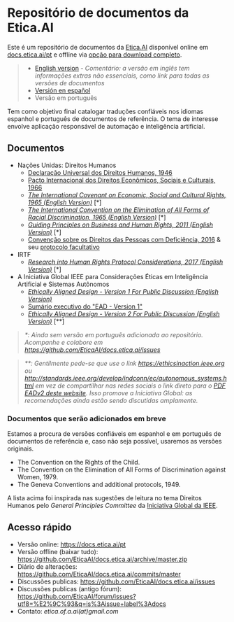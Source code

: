 # Repositório de documentos da Etica.AI
Este é um repositório de documentos da [Etica.AI](https://etica.ai) disponível
online em [docs.etica.ai/pt](https://docs.etica.ai) e offline via
[opção para download completo](https://github.com/EticaAI/docs.etica.ai/archive/master.zip).

> - [English version](../en/) - _Comentário: a versão em inglês tem informações extras não essenciais, como link para todas as versões de documentos_
> - [Versión en español](../es/)
> - Versão em português

Tem como objetivo final catalogar traduções confiáveis nos idiomas espanhol e
português de documentos de referência. O tema de interesse envolve aplicação
responsável de automação e inteligência artificial.

## Documentos

- Nações Unidas: Direitos Humanos
  - [Declaração Universal dos Direitos Humanos, 1946](../un-hr/udhr/udhr-por-declaracao-universal-dos-direitos-humanos.pdf)
  - [Pacto Internacional dos Direitos Econômicos, Sociais e Culturais, 1966](../un-hr/iccpr/iccpr-pt-pacto-internacional-sobre-os-direitos-economicos-sociais-e-culturais.pdf)
  - _[The International Covenant on Economic, Social and Cultural Rights, 1965 (English Version)](../un-hr/icescr/icescr-en-international-covenant-on-economic-social-and-cultural-rights.pdf)_ [*]
  - _[The International Convention on the Elimination of All Forms of Racial Discrimination, 1965 (English Version)](../un-hr/iceafrd/iceafrd-en-international-convention-on-the-elimination-of-all-forms-of-racial-discrimination.pdf)_ [*]
  - _[Guiding Principles on Business and Human Rights, 2011 (English Version)](../un-hr/gpbhr/gpbhr-en-guiding-principles-for-business-and-human-rights.pdf)_ [*]
  - [Convenção sobre os Direitos das Pessoas com Deficiência, 2016](../un-hr/crpd/crpd-pt-convencao-sobre-os-direitos-das-pessoas-com-deficiencia.doc) & seu [protocolo facultativo](../un-hr/crpd/crpd-pt-protocolo-facultativo-a-convencao-sobre-os-direitos-das-pessoas-com-deficiencia.doc)
- IRTF
  - _[Research into Human Rights Protocol Considerations, 2017 (English Version)](../ietf/rfc8280.pdf)_ [*]
- A Iniciativa Global IEEE para Considerações Éticas em Inteligência Artificial e Sistemas Autônomos
  - _[Ethically Aligned Design - Version 1 For Public Discussion (English Version)](../ieee-gieais/ethically-aligned-design-v1.pdf)_
  - [Sumário executivo do "EAD - Version 1"](../ieee-gieais/ethically-aligned-design-v1-executive-summary-portuguese_v1.pdf)
  - _[Ethically Aligned Design - Version 2 For Public Discussion (English Version)](../ieee-gieais/ethically-aligned-design-v2.pdf)_ [**]

> _*: Ainda sem versão em português adicionada ao repositório. Acompanhe e
colabore em <https://github.com/EticaAI/docs.etica.ai/issues>_

> _**: Gentilmente pede-se que use o link <https://ethicsinaction.ieee.org>
ou <http://standards.ieee.org/develop/indconn/ec/autonomous_systems.html> em
vez de compartilhar nas redes sociais o link direto para o
[PDF EADv2 deste website](../ieee-gieais/ethically-aligned-design-v2.pdf).
Isso promove a Iniciativa Global: as recomendações ainda estão sendo
discutidas amplamente._

### Documentos que serão adicionados em breve
Estamos a procura de versões confiáveis em espanhol e em português de documentos
de referência e, caso não seja possível, usaremos as versões originais.

- The Convention on the Rights of the Child.
- The Convention on the Elimination of All Forms of Discrimination against Women, 1979.
- The Geneva Conventions and additional protocols, 1949.

A lista acima foi inspirada nas sugestões de leitura no tema Direitos Humanos
pelo _General Principles Committee_ da
[Iniciativa Global da IEEE](https://ethicsinaction.ieee.org/).

## Acesso rápido

- Versão online: <https://docs.etica.ai/pt>
- Versão offline (baixar tudo): <https://github.com/EticaAI/docs.etica.ai/archive/master.zip>
- Diário de alterações: <https://github.com/EticaAI/docs.etica.ai/commits/master>
- Discussões publicas: <https://github.com/EticaAI/docs.etica.ai/issues>
- Discussões publicas (antigo fórum): <https://github.com/EticaAI/forum/issues?utf8=%E2%9C%93&q=is%3Aissue+label%3Adocs>
- Contato: _etica.of.a.ai(at)gmail.com_

